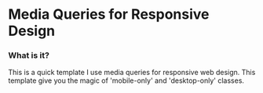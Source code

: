 Media Queries for Responsive Design
===========================

### What is it?

This is a quick template I use media queries for responsive web design. This template give you the magic of 'mobile-only' and 'desktop-only' classes.
